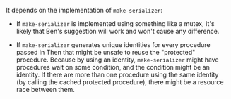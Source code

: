 It depends on the implementation of `make-serializer`:

* If `make-serializer` is implemented using something like a mutex,
It's likely that Ben's suggestion will work and won't cause any difference.

* If `make-serializer` generates unique identities for every procedure passed in
Then that might be unsafe to reuse the "protected" procedure. Because by using an identity,
`make-serializer` might have procedures wait on some condition, and the condition might be an identity.
If there are more than one procedure using the same identity (by calling the cached protected procedure),
there might be a resource race between them.
